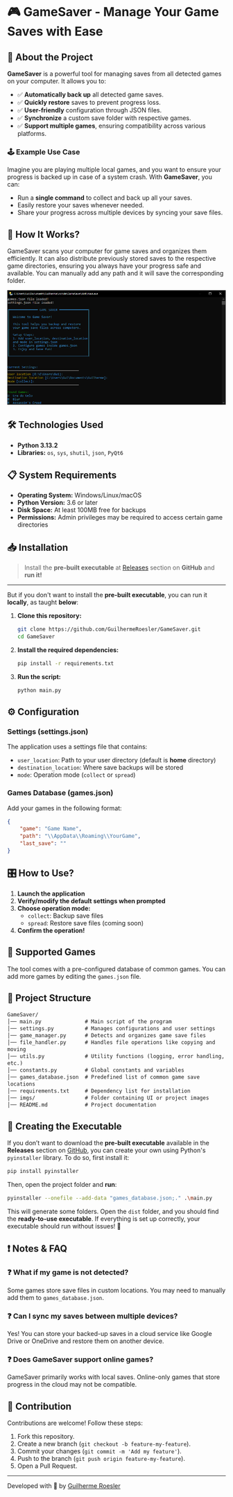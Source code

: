 # 🎮 GameSaver - Manage Your Game Saves with Ease

## 📌 About the Project

**GameSaver** is a powerful tool for managing saves from all detected games on your computer. It allows you to:

- ✅ **Automatically back up** all detected game saves.
- ✅ **Quickly restore** saves to prevent progress loss.
- ✅ **User-friendly** configuration through JSON files.
- ✅ **Synchronize** a custom save folder with respective games.
- ✅ **Support multiple games**, ensuring compatibility across various platforms.

### 🕹️ Example Use Case

Imagine you are playing multiple local games, and you want to ensure your progress is backed up in case of a system crash. With **GameSaver**, you can:

- Run a **single command** to collect and back up all your saves.
- Easily restore your saves whenever needed.
- Share your progress across multiple devices by syncing your save files.

## 🚀 How It Works?

GameSaver scans your computer for game saves and organizes them efficiently. It can also distribute previously stored saves to the respective game directories, ensuring you always have your progress safe and available. You can manually add any path and it will save the corresponding folder.

![example](imgs/Capturar.png)

## 🛠️ Technologies Used

- **Python 3.13.2**
- **Libraries:** `os`, `sys`, `shutil`, `json`, `PyQt6`

## 📋 System Requirements

- **Operating System:** Windows/Linux/macOS
- **Python Version:** 3.6 or later
- **Disk Space:** At least 100MB free for backups
- **Permissions:** Admin privileges may be required to access certain game directories

## 📥 Installation

> Install the **pre-built executable** at [Releases](https://github.com/GuilhermeRoesler/GameSaver/releases) section on **GitHub** and **run it!**
---
But if you don't want to install the **pre-built executable**, you can run it **locally**, as taught **below**:

1. **Clone this repository:**
   ```sh
   git clone https://github.com/GuilhermeRoesler/GameSaver.git
   cd GameSaver
   ```
2. **Install the required dependencies:**
   ```sh
   pip install -r requirements.txt
   ```
3. **Run the script:**
   ```sh
   python main.py
   ```

## ⚙️ Configuration

### Settings (settings.json)

The application uses a settings file that contains:

- `user_location`: Path to your user directory (default is **home** directory)
- `destination_location`: Where save backups will be stored
- `mode`: Operation mode (`collect` or `spread`)

### Games Database (games.json)

Add your games in the following format:

```json
{
    "game": "Game Name",
    "path": "\\AppData\\Roaming\\YourGame",
    "last_save": ""
}
```

## 🎛️ How to Use?

1. **Launch the application**
2. **Verify/modify the default settings when prompted**
3. **Choose operation mode:**
   - `collect`: Backup save files
   - `spread`: Restore save files (coming soon)
4. **Confirm the operation!**

## 🎲 Supported Games

The tool comes with a pre-configured database of common games. You can add more games by editing the `games.json` file.

## 📂 Project Structure

```
GameSaver/
│── main.py              # Main script of the program
│── settings.py          # Manages configurations and user settings
│── game_manager.py      # Detects and organizes game save files
│── file_handler.py      # Handles file operations like copying and moving
│── utils.py             # Utility functions (logging, error handling, etc.)
│── constants.py         # Global constants and variables
│── games_database.json  # Predefined list of common game save locations
│── requirements.txt     # Dependency list for installation
│── imgs/                # Folder containing UI or project images
│── README.md            # Project documentation
```

## 💾 Creating the Executable

If you don’t want to download the **pre-built executable** available in the **Releases** section on [GitHub](https://github.com/GuilhermeRoesler/GameSaver/releases), you can create your own using Python's `pyinstaller` library. To do so, first install it:

```sh
pip install pyinstaller
```

Then, open the project folder and **run**:

```sh
pyinstaller --onefile --add-data "games_database.json;." .\main.py
```

This will generate some folders. Open the `dist` folder, and you should find the **ready-to-use executable**. If everything is set up correctly, your executable should run without issues! 🎉

## ❗ Notes & FAQ

### ❓ What if my game is not detected?

Some games store save files in custom locations. You may need to manually add them to `games_database.json`.

### ❓ Can I sync my saves between multiple devices?

Yes! You can store your backed-up saves in a cloud service like Google Drive or OneDrive and restore them on another device.

### ❓ Does GameSaver support online games?

GameSaver primarily works with local saves. Online-only games that store progress in the cloud may not be compatible.

## 🤝 Contribution

Contributions are welcome! Follow these steps:

1. Fork this repository.
2. Create a new branch (`git checkout -b feature-my-feature`).
3. Commit your changes (`git commit -m 'Add my feature'`).
4. Push to the branch (`git push origin feature-my-feature`).
5. Open a Pull Request.

---

Developed with 💙 by [Guilherme Roesler](https://github.com/GuilhermeRoesler)
